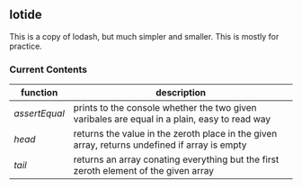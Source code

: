 ## lotide
This is a copy of lodash, but much simpler and smaller. This is mostly for practice.

### Current Contents
| function | description|
| -------- |  --------- |
| *assertEqual* | prints to the console whether the two given varibales are equal in a plain, easy to read way |
| *head* | returns the value in the zeroth place in the given array, returns undefined if array is empty|
| *tail* | returns an array conating everything but the first zeroth element of the given array |